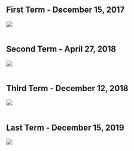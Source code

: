 ## First Term - December 15, 2017
<div>
    <img src="assets/db/img/blogs/Award_20171215.jpg" class="blog-image" />
</div><br/>

## Second Term - April 27, 2018
<div>
    <img src="assets/db/img/blogs/Award_20180427.jpg" class="blog-image" />
</div><br/>

## Third Term - December 12, 2018
<div>
    <img src="assets/db/img/blogs/Award_20181214.jpg" class="blog-image" />
</div><br/>

## Last Term - December 15, 2019
<div>
    <img src="assets/db/img/blogs/Award_20191215.jpg" class="blog-image" />
</div><br/>
